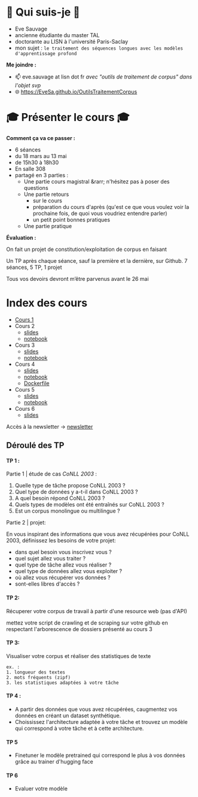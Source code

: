 # 👩 Qui suis-je 👩 

- Eve Sauvage
- ancienne étudiante du master TAL
- doctorante au LISN à l'université Paris-Saclay
- mon sujet : `le traitement des séquences longues avec les modèles d'apprentissage profond`

**Me joindre :** 

- 📫  eve.sauvage at lisn dot fr *avec "outils de traitement de corpus" dans l'objet svp*
- 🌐  <https://EveSa.github.io/OutilsTraitementCorpus>

#  🎓 Présenter le cours 🎓

**Comment ça va ce passer :** 

- 6 séances 
- du 18 mars au 13 mai
- de 15h30 à 18h30
- En salle 308
- partagé en 3 parties : 
  - Une partie cours magistral
    \&rarr; n'hésitez pas à poser des questions
  - Une partie retours 
    - sur le cours
    - préparation du cours d'après (qu'est ce que vous voulez voir la prochaine fois, de quoi vous voudriez entendre parler)
    - un petit point bonnes pratiques
  - Une partie pratique

**Évaluation :** 

On fait un projet de constitution/exploitation de corpus en faisant

Un TP après chaque séance, sauf la première et la dernière, sur Github.
7 séances, 5 TP, 1 projet

Tous vos devoirs devront m’être parvenus avant le 26 mai

# Index des cours

- [Cours 1](/slides/cours1-2024.html)
- Cours 2
  - [slides](/slides/cours2-2025.html)
  - [notebook](/notebooks/web_scrap.ipynb)
- Cours 3
  - [slides](/slides/cours3-2025.html)
  - [notebook](/notebooks/web_scrap.ipynb)
- Cours 4
  - [slides](/slides/cours4-2025.html)
  - [notebook](/notebooks/visualise_data.ipynb)
  - [Dockerfile](/src/dockerssh.zip)
- Cours 5
  - [slides](/slides/cours5.html)
  - [notebook](/notebooks/significativity_test.ipynb)
- Cours 6
  - [slides](/slides/cours6.html)

Accès à la newsletter &rarr; [newsletter](./newsletter.md)

## Déroulé des TP

#### TP 1 :

Partie 1 | étude de cas *CoNLL 2003* :

1. Quelle type de tâche propose CoNLL 2003 ?
2. Quel type de données y a-t-il dans CoNLL 2003 ?
3. A quel besoin répond CoNLL 2003 ?
4. Quels types de modèles ont été entraînés sur CoNLL 2003 ?
5. Est un corpus monolingue ou multilingue ?

Partie 2 | projet:

En vous inspirant des informations que vous avez récupérées pour CoNLL 2003, définissez les besoins de votre projet:
- dans quel besoin vous inscrivez vous ?
- quel sujet allez vous traiter ?
- quel type de tâche allez vous réaliser ?
- quel type de données allez vous exploiter ?
- où allez vous récupérer vos données ?
- sont-elles libres d'accès ?

#### TP 2:

Récuperer votre corpus de travail à partir d'une resource web (pas d'API)

mettez votre script de crawling et de scraping sur votre github en respectant l'arborescence de dossiers présenté au cours 3

#### TP 3:

Visualiser votre corpus et réaliser des statistiques de texte
 
    ex. :
    1. longueur des textes
    2. mots fréquents (zipf)
    3. les statistiques adaptées à votre tâche

#### TP 4 : 

- A partir des données que vous avez récupérées, caugmentez vos données en créant un dataset synthétique.
- Choississez l'architecture adaptée à votre tâche et trouvez un modèle qui correspond à votre tâche et à cette architecture.

#### TP 5

- Finetuner le modèle pretrained qui correspond le plus à vos données grâce au trainer d'hugging face

#### TP 6

- Evaluer votre modèle
